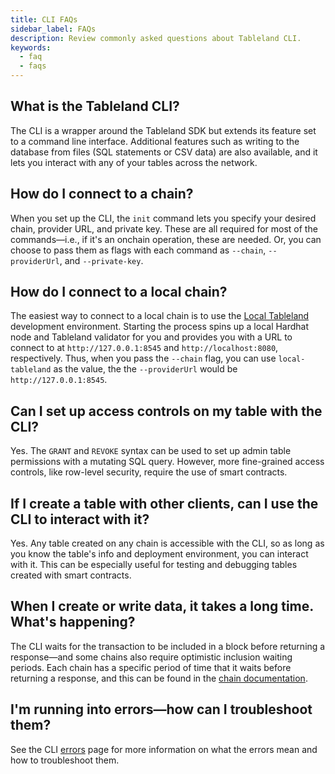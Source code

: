 ```yaml
---
title: CLI FAQs
sidebar_label: FAQs
description: Review commonly asked questions about Tableland CLI.
keywords:
  - faq
  - faqs
---
```


## What is the Tableland CLI?

The CLI is a wrapper around the Tableland SDK but extends its feature set to a command line interface. Additional features such as writing to the database from files (SQL statements or CSV data) are also available, and it lets you interact with any of your tables across the network.

## How do I connect to a chain?

When you set up the CLI, the `init` command lets you specify your desired chain, provider URL, and private key. These are all required for most of the commands—i.e., if it's an onchain operation, these are needed. Or, you can choose to pass them as flags with each command as `--chain`, `--providerUrl`, and `--private-key`.

## How do I connect to a local chain?

The easiest way to connect to a local chain is to use the [Local Tableland](/local-tableland) development environment. Starting the process spins up a local Hardhat node and Tableland validator for you and provides you with a URL to connect to at `http://127.0.0.1:8545` and `http://localhost:8080`, respectively. Thus, when you pass the `--chain` flag, you can use `local-tableland` as the value, the the `--providerUrl` would be `http://127.0.0.1:8545`.

## Can I set up access controls on my table with the CLI?

Yes. The `GRANT` and `REVOKE` syntax can be used to set up admin table permissions with a mutating SQL query. However, more fine-grained access controls, like row-level security, require the use of smart contracts.

## If I create a table with other clients, can I use the CLI to interact with it?

Yes. Any table created on any chain is accessible with the CLI, so as long as you know the table's info and deployment environment, you can interact with it. This can be especially useful for testing and debugging tables created with smart contracts.

## When I create or write data, it takes a long time. What's happening?

The CLI waits for the transaction to be included in a block before returning a response—and some chains also require optimistic inclusion waiting periods. Each chain has a specific period of time that it waits before returning a response, and this can be found in the [chain documentation](/fundamentals/supported-chains).

## I'm running into errors—how can I troubleshoot them?

See the CLI [errors](/cli/errors) page for more information on what the errors mean and how to troubleshoot them.
